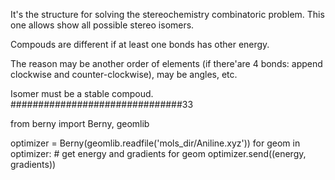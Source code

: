 It's the structure for solving the stereochemistry combinatoric problem. This one allows show all possible stereo isomers.

Compouds are different if at least one bonds has other energy.

The reason may be another order of elements (if there'are 4 bonds: append clockwise and counter-clockwise), may be angles, etc.

Isomer must be a stable compoud.
###############################33

from berny import Berny, geomlib

optimizer = Berny(geomlib.readfile('mols_dir/Aniline.xyz'))
for geom in optimizer:
    # get energy and gradients for geom
    optimizer.send((energy, gradients))
